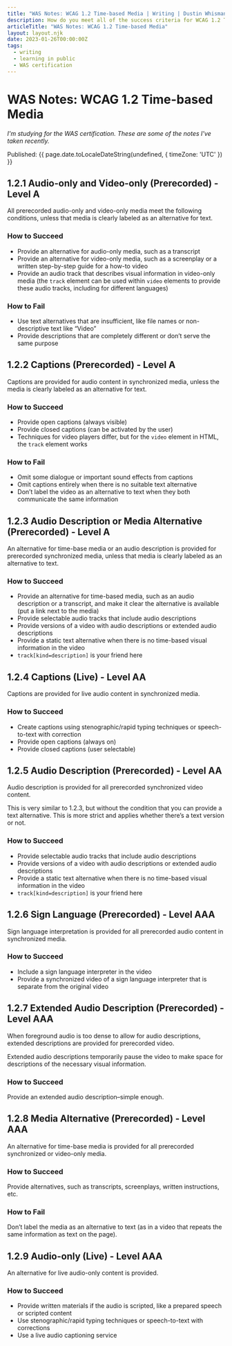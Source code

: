 ```yaml
---
title: "WAS Notes: WCAG 1.2 Time-based Media | Writing | Dustin Whisman"
description: How do you meet all of the success criteria for WCAG 1.2 Time-based Media?
articleTitle: "WAS Notes: WCAG 1.2 Time-based Media"
layout: layout.njk
date: 2023-01-26T00:00:00Z
tags:
  - writing
  - learning in public
  - WAS certification
---
```


# WAS Notes: WCAG 1.2 Time-based Media

_I'm studying for the WAS certification. These are some of the notes I've taken recently._

<p class="cmp-fine-print">
  Published:
  <time datetime="{{ page.date.toISOString() }}">
    {{ page.date.toLocaleDateString(undefined, { timeZone: 'UTC' }) }}
  </time>
</p>

## 1.2.1 Audio-only and Video-only (Prerecorded) - Level A

All prerecorded audio-only and video-only media meet the following conditions, unless that media is clearly labeled as an alternative for text.

### How to Succeed

- Provide an alternative for audio-only media, such as a transcript
- Provide an alternative for video-only media, such as a screenplay or a written step-by-step guide for a how-to video
- Provide an audio track that describes visual information in video-only media (the `track` element can be used within `video` elements to provide these audio tracks, including for different languages)

### How to Fail

- Use text alternatives that are insufficient, like file names or non-descriptive text like “Video”
- Provide descriptions that are completely different or don’t serve the same purpose


## 1.2.2 Captions (Prerecorded) - Level A

Captions are provided for audio content in synchronized media, unless the media is clearly labeled as an alternative for text.

### How to Succeed

- Provide open captions (always visible)
- Provide closed captions (can be activated by the user)
- Techniques for video players differ, but for the `video` element in HTML, the `track` element works

### How to Fail

- Omit some dialogue or important sound effects from captions
- Omit captions entirely when there is no suitable text alternative
- Don’t label the video as an alternative to text when they both communicate the same information

## 1.2.3 Audio Description or Media Alternative (Prerecorded) - Level A

An alternative for time-base media or an audio description is provided for prerecorded synchronized media, unless that media is clearly labeled as an alternative to text.

### How to Succeed

- Provide an alternative for time-based media, such as an audio description or a transcript, and make it clear the alternative is available (put a link next to the media)
- Provide selectable audio tracks that include audio descriptions
- Provide versions of a video with audio descriptions or extended audio descriptions
- Provide a static text alternative when there is no time-based visual information in the video
- `track[kind=description]` is your friend here

## 1.2.4 Captions (Live) - Level AA

Captions are provided for live audio content in synchronized media.

### How to Succeed

- Create captions using stenographic/rapid typing techniques or speech-to-text with correction
- Provide open captions (always on)
- Provide closed captions (user selectable)

## 1.2.5 Audio Description (Prerecorded) - Level AA

Audio description is provided for all prerecorded synchronized video content.

This is very similar to 1.2.3, but without the condition that you can provide a text alternative. This is more strict and applies whether there’s a text version or not.

###  How to Succeed

- Provide selectable audio tracks that include audio descriptions
- Provide versions of a video with audio descriptions or extended audio descriptions
- Provide a static text alternative when there is no time-based visual information in the video
- `track[kind=description]` is your friend here

## 1.2.6 Sign Language (Prerecorded) - Level AAA

Sign language interpretation is provided for all prerecorded audio content in synchronized media.

### How to Succeed

- Include a sign language interpreter in the video
- Provide a synchronized video of a sign language interpreter that is separate from the original video

## 1.2.7 Extended Audio Description (Prerecorded) - Level AAA

When foreground audio is too dense to allow for audio descriptions, extended descriptions are provided for prerecorded video.

Extended audio descriptions temporarily pause the video to make space for descriptions of the necessary visual information.

### How to Succeed

Provide an extended audio description–simple enough.

## 1.2.8 Media Alternative (Prerecorded) - Level AAA

An alternative for time-base media is provided for all prerecorded synchronized or video-only media.

### How to Succeed

Provide alternatives, such as transcripts, screenplays, written instructions, etc.

### How to Fail

Don’t label the media as an alternative to text (as in a video that repeats the same information as text on the page).

## 1.2.9 Audio-only (Live) - Level AAA

An alternative for live audio-only content is provided.

### How to Succeed

- Provide written materials if the audio is scripted, like a prepared speech or scripted content
- Use stenographic/rapid typing techniques or speech-to-text with corrections
- Use a live audio captioning service
